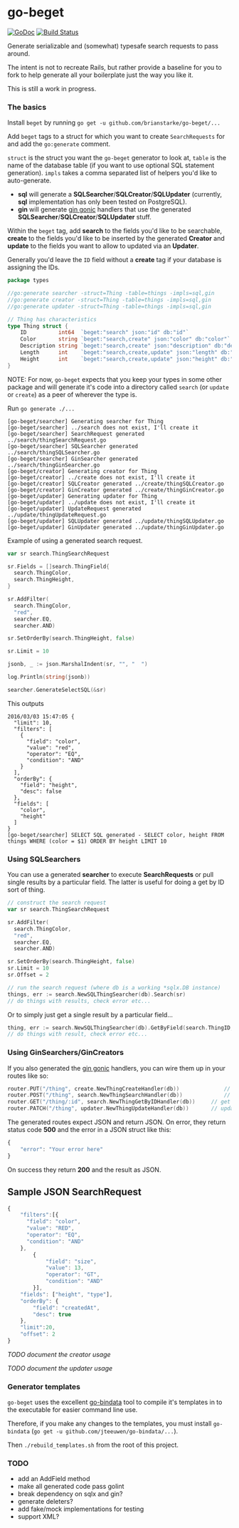 # go-beget

[![GoDoc](https://godoc.org/github.com/brianstarke/go-beget?status.svg)](https://godoc.org/github.com/brianstarke/go-beget)
[![Build Status](https://travis-ci.org/brianstarke/go-beget.svg?branch=master)](https://travis-ci.org/brianstarke/go-beget)

Generate serializable and (somewhat) typesafe search requests to pass around.

The intent is not to recreate Rails, but rather provide a baseline for you to fork to help generate all your boilerplate just the way you like it.

This is still a work in progress.

### The basics

Install `beget` by running `go get -u github.com/brianstarke/go-beget/...`

Add `beget` tags to a struct for which you want to create `SearchRequests` for and add the `go:generate` comment.

`struct` is the struct you want the `go-beget` generator to look at, `table` is the name of the database table (if you want to use optional SQL statement generation).  `impls` takes a comma separated list of helpers you'd like to auto-generate.  

- **sql** will generate a **SQLSearcher**/**SQLCreator**/**SQLUpdater** (currently, **sql** implementation has only been tested on PostgreSQL).
- **gin** will generate [gin gonic](https://github.com/gin-gonic) handlers that use the generated **SQLSearcher**/**SQLCreator**/**SQLUpdater** stuff.

Within the `beget` tag, add **search** to the fields you'd like to be searchable, **create** to the fields you'd like to be inserted by the generated **Creator** and **update** to the fields you want to allow to updated via an **Updater**.  

Generally you'd leave the `ID` field without a **create** tag if your database is assigning the IDs.

```go
package types

//go:generate searcher -struct=Thing -table=things -impls=sql,gin
//go:generate creator -struct=Thing -table=things -impls=sql,gin
//go:generate updater -struct=Thing -table=things -impls=sql,gin

// Thing has characteristics
type Thing struct {
	ID          int64  `beget:"search" json:"id" db:"id"`
	Color       string `beget:"search,create" json:"color" db:"color"`
	Description string `beget:"search,create" json:"description" db:"description"`
	Length      int    `beget:"search,create,update" json:"length" db:"length"`
	Height      int    `beget:"search,create,update" json:"height" db:"height"`
}
```

NOTE: For now, `go-beget` expects that you keep your types in some other package and will generate it's code into a directory called `search` (or `update` or `create`) as a peer of wherever the type is.

Run `go generate ./...`

```
[go-beget/searcher] Generating searcher for Thing
[go-beget/searcher] ../search does not exist, I'll create it
[go-beget/searcher] SearchRequest generated ../search/thingSearchRequest.go
[go-beget/searcher] SQLSearcher generated ../search/thingSQLSearcher.go
[go-beget/searcher] GinSearcher generated ../search/thingGinSearcher.go
[go-beget/creator] Generating creator for Thing
[go-beget/creator] ../create does not exist, I'll create it
[go-beget/creator] SQLCreator generated ../create/thingSQLCreator.go
[go-beget/creator] GinCreator generated ../create/thingGinCreator.go
[go-beget/updater] Generating updater for Thing
[go-beget/updater] ../update does not exist, I'll create it
[go-beget/updater] UpdateRequest generated ../update/thingUpdateRequest.go
[go-beget/updater] SQLUpdater generated ../update/thingSQLUpdater.go
[go-beget/updater] GinUpdater generated ../update/thingGinUpdater.go
```

Example of using a generated search request.

```go
var sr search.ThingSearchRequest

sr.Fields = []search.ThingField{
  search.ThingColor,
  search.ThingHeight,
}

sr.AddFilter(
  search.ThingColor,
  "red",
  searcher.EQ,
  searcher.AND)

sr.SetOrderBy(search.ThingHeight, false)

sr.Limit = 10

jsonb, _ := json.MarshalIndent(sr, "", "  ")

log.Println(string(jsonb))

searcher.GenerateSelectSQL(&sr)
```

This outputs

```
2016/03/03 15:47:05 {
  "limit": 10,
  "filters": [
    {
      "field": "color",
      "value": "red",
      "operator": "EQ",
      "condition": "AND"
    }
  ],
  "orderBy": {
    "field": "height",
    "desc": false
  },
  "fields": [
    "color",
    "height"
  ]
}
[go-beget/searcher] SELECT SQL generated - SELECT color, height FROM things WHERE (color = $1) ORDER BY height LIMIT 10
```

### Using SQLSearchers

You can use a generated **searcher** to execute **SearchRequests** or pull single results by a particular field.  The latter is useful for doing a get by ID sort of thing.

```go
// construct the search request
var sr search.ThingSearchRequest

sr.AddFilter(
  search.ThingColor,
  "red",
  searcher.EQ,
  searcher.AND)

sr.SetOrderBy(search.ThingHeight, false)
sr.Limit = 10
sr.Offset = 2

// run the search request (where db is a working *sqlx.DB instance)
things, err := search.NewSQLThingSearcher(db).Search(sr)
// do things with results, check error etc...
```

Or to simply just get a single result by a particular field...

```go
thing, err := search.NewSQLThingSearcher(db).GetByField(search.ThingID, 16)
// do things with result, check error etc...
```

### Using GinSearchers/GinCreators

If you also generated the [gin gonic](https://github.com/gin-gonic) handlers, you can wire them up in your routes like so:

```go
router.PUT("/thing", create.NewThingCreateHandler(db)) 				// create
router.POST("/thing", search.NewThingSearchHandler(db))  			// search
router.GET("/thing/:id", search.NewThingGetByIDHandler(db)) 	// get
router.PATCH("/thing", updater.NewThingUpdateHandler(db)) 		// update
```

The generated routes expect JSON and return JSON.  On error, they return status code **500** and the error in a JSON struct like this:

```javascript
{
	"error": "Your error here"
}
```

On success they return **200** and the result as JSON.

## Sample JSON SearchRequest

```javascript
{
    "filters":[{
      "field": "color",
      "value": "RED",
      "operator": "EQ",
      "condition": "AND"
    },
		{
			"field": "size",
			"value": 13,
			"operator": "GT",
			"condition": "AND"
		}],
    "fields": ["height", "type"],
    "orderBy": {
        "field": "createdAt",
        "desc": true
    },
    "limit":20,
    "offset": 2
}
```

*TODO document the creator usage*

*TODO document the updater usage*

### Generator templates

`go-beget` uses the excellent [go-bindata](https://github.com/jteeuwen/go-bindata) tool to compile it's templates in to the executable for easier command line use.  

Therefore, if you make any changes to the templates, you must install `go-bindata` (`go get -u github.com/jteeuwen/go-bindata/...`).

Then `./rebuild_templates.sh` from the root of this project.

### TODO

- add an AddField method
- make all generated code pass golint
- break dependency on sqlx and gin?
- generate deleters?
- add fake/mock implementations for testing
- support XML?
